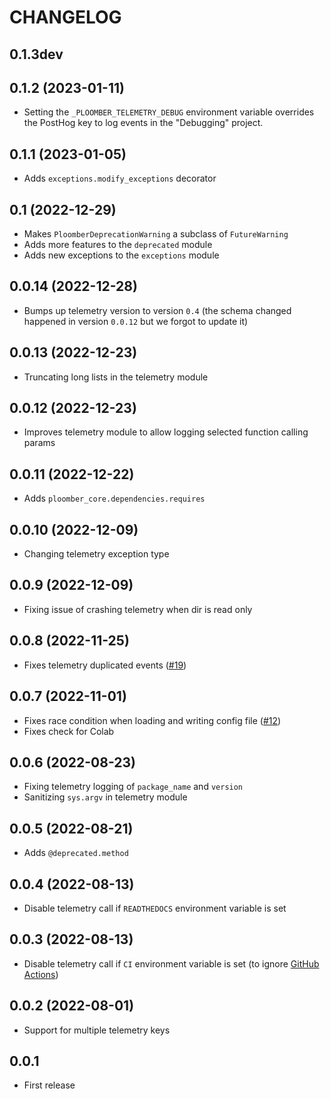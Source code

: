 # CHANGELOG

## 0.1.3dev

## 0.1.2 (2023-01-11)
* Setting the `_PLOOMBER_TELEMETRY_DEBUG` environment variable overrides the PostHog key to log events in the "Debugging" project.

## 0.1.1 (2023-01-05)
* Adds `exceptions.modify_exceptions` decorator

## 0.1 (2022-12-29)
* Makes `PloomberDeprecationWarning` a subclass of `FutureWarning`
* Adds more features to the `deprecated` module
* Adds new exceptions to the `exceptions` module
## 0.0.14 (2022-12-28)
* Bumps up telemetry version to version `0.4` (the schema changed happened in version `0.0.12` but we forgot to update it)

## 0.0.13 (2022-12-23)
* Truncating long lists in the telemetry module

## 0.0.12 (2022-12-23)
* Improves telemetry module to allow logging selected function calling params

## 0.0.11 (2022-12-22)
* Adds `ploomber_core.dependencies.requires`

## 0.0.10 (2022-12-09)
* Changing telemetry exception type

## 0.0.9 (2022-12-09)
* Fixing issue of crashing telemetry when dir is read only

## 0.0.8 (2022-11-25)
* Fixes telemetry duplicated events ([#19](https://github.com/ploomber/core/issues/19))

## 0.0.7 (2022-11-01)
* Fixes race condition when loading and writing config file ([#12](https://github.com/ploomber/core/issues/12))
* Fixes check for Colab

## 0.0.6 (2022-08-23)
* Fixing telemetry logging of `package_name` and `version`
* Sanitizing `sys.argv` in telemetry module

## 0.0.5 (2022-08-21)
* Adds `@deprecated.method`

## 0.0.4 (2022-08-13)
* Disable telemetry call if `READTHEDOCS` environment variable is set

## 0.0.3 (2022-08-13)
* Disable telemetry call if `CI` environment variable is set (to ignore [GitHub Actions](https://docs.github.com/en/actions/learn-github-actions/environment-variables#default-environment-variables))

## 0.0.2 (2022-08-01)
* Support for multiple telemetry keys
## 0.0.1
* First release
